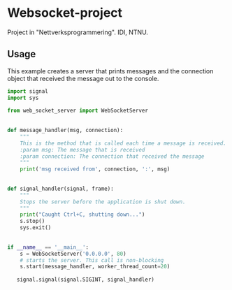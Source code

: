 # Websocket-project
Project in "Nettverksprogrammering". IDI, NTNU.

## Usage
This example creates a server that prints messages and the connection object that received the message out to the console.

```python
import signal
import sys
 
from web_socket_server import WebSocketServer
 
 
def message_handler(msg, connection):
    """
    This is the method that is called each time a message is received.
    :param msg: The message that is received
    :param connection: The connection that received the message
    """
    print('msg received from', connection, ':', msg)
 
 
def signal_handler(signal, frame):
    """
    Stops the server before the application is shut down.
    """
    print("Caught Ctrl+C, shutting down...")
    s.stop()
    sys.exit()
 
 
if __name__ == '__main__':
    s = WebSocketServer('0.0.0.0', 80)
    # starts the server. This call is non-blocking
    s.start(message_handler, worker_thread_count=20)
 
   signal.signal(signal.SIGINT, signal_handler)
```
